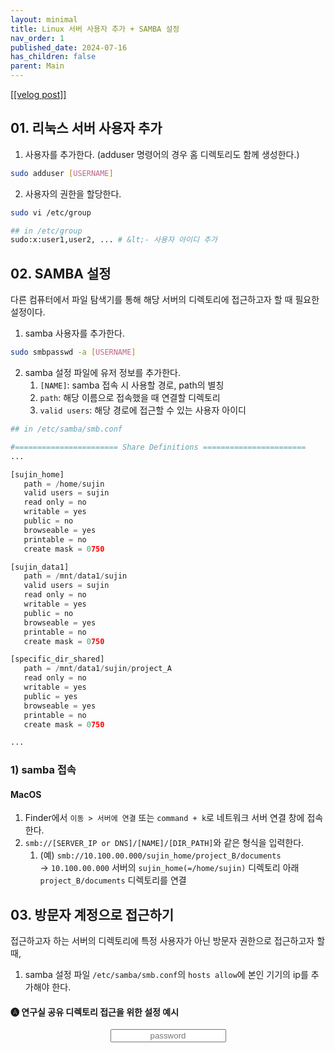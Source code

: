 ```yaml
---
layout: minimal
title: Linux 서버 사용자 추가 + SAMBA 설정
nav_order: 1
published_date: 2024-07-16
has_children: false
parent: Main
---
```


<a href='https://velog.io/@s2jin/add-user-linux-server-and-setting-samba'>[[velog post]]</a>

<h2 id="01-리눅스-서버-사용자-추가">01. 리눅스 서버 사용자 추가</h2>
<ol>
<li>사용자를 추가한다. (adduser 명령어의 경우 홈 디렉토리도 함께 생성한다.)</li>
</ol>

```bash
sudo adduser [USERNAME]
```

<ol start="2">
<li>사용자의 권한을 할당한다.</li>
</ol>

```bash
sudo vi /etc/group

## in /etc/group
sudo:x:user1,user2, ... # &lt;- 사용자 아이디 추가
```

<h2 id="02-samba-설정">02. SAMBA 설정</h2>
<p>다른 컴퓨터에서 파일 탐색기를 통해 해당 서버의 디렉토리에 접근하고자 할 때 필요한 설정이다.</p>
<ol>
<li>samba 사용자를 추가한다.</li>
</ol>

```bash
sudo smbpasswd -a [USERNAME]
```

<ol start="2">
<li>samba 설정 파일에 유저 정보를 추가한다.<ol>
<li><code>[NAME]</code>: samba 접속 시 사용할 경로, path의 별칭</li>
<li><code>path</code>: 해당 이름으로 접속했을 때 연결할 디렉토리</li>
<li><code>valid users</code>: 해당 경로에 접근할 수 있는 사용자 아이디</li>
</ol>
</li>
</ol>

```python
## in /etc/samba/smb.conf

#======================= Share Definitions =======================
...

[sujin_home]
   path = /home/sujin
   valid users = sujin
   read only = no
   writable = yes
   public = no
   browseable = yes
   printable = no
   create mask = 0750

[sujin_data1]
   path = /mnt/data1/sujin
   valid users = sujin
   read only = no
   writable = yes
   public = no
   browseable = yes
   printable = no
   create mask = 0750

[specific_dir_shared]
   path = /mnt/data1/sujin/project_A
   read only = no
   writable = yes
   public = yes
   browseable = yes
   printable = no
   create mask = 0750

...
```

<h3 id="1-samba-접속">1) samba 접속</h3>
<h4 id="macos">MacOS</h4>
<ol>
<li>Finder에서 <code>이동 &gt; 서버에 연결</code> 또는 <code>command + k</code>로 네트워크 서버 연결 창에 접속한다.</li>
<li><code>smb://[SERVER_IP or DNS]/[NAME]/[DIR_PATH]</code>와 같은 형식을 입력한다.<ol>
<li>(예) <code>smb://10.100.00.000/sujin_home/project_B/documents</code><br />→ <code>10.100.00.000</code> 서버의 <code>sujin_home(=/home/sujin)</code> 디렉토리 아래 <code>project_B/documents</code> 디렉토리를 연결  </li>
</ol>
</li>
</ol>
<h2 id="03-방문자-계정으로-접근하기">03. 방문자 계정으로 접근하기</h2>
<p>접근하고자 하는 서버의 디렉토리에 특정 사용자가 아닌 방문자 권한으로 접근하고자 할 때,  </p>
<ol>
<li>samba 설정 파일 <code>/etc/samba/smb.conf</code>의 <code>hosts allow</code>에 본인 기기의 ip를 추가해야 한다.</li>
</ol>
<h4 id="🅐-연구실-공유-디렉토리-접근을-위한-설정-예시">🅐 연구실 공유 디렉토리 접근을 위한 설정 예시</h4>
<input type="text" placeholder="password" id="inputString" onkeyup="if(window.event.keyCode==13){callApi('share_dir_server_example.md')}" style="margin:0px auto; display:block;text-align:center;"/>
<div id="resultContainer"></div>
